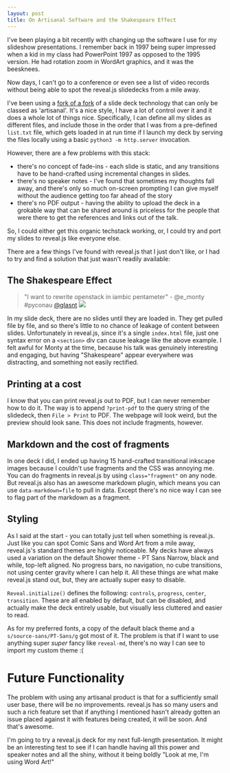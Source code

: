 ```yaml
---
layout: post
title: On Artisanal Software and the Shakespeare Effect
---
```


I've been playing a bit recently with changing up the software I use for my slideshow presentations. I remember back in 1997 being super impressed when a kid in my class had PowerPoint 1997 as opposed to the 1995 version. He had rotation zoom in WordArt graphics, and it was the beesknees. 

Now days, I can't go to a conference or even see a list of video records without being able to spot the reveal.js slidedecks from a mile away. 

I've been using a [fork of a fork](https://github.com/glasnt/projection) of a slide deck technology that can only be classed as 'artisanal'. It's a nice style, I have a lot of control over it and it does a whole lot of things nice. Specifically, I can define all my slides as different files, and include those in the order that I was from a pre-defined `list.txt` file, which gets loaded in at run time if I launch my deck by serving the files locally using a basic `python3 -m http.server` invocation. 

However, there are a few problems with this stack: 
 * there's no concept of fade-ins - each slide is static, and any transitions have to be hand-crafted using incremental changes in slides. 
 * there's no speaker notes - I've found that sometimes my thoughts fall away, and there's only so much on-screen prompting I can give myself without the audience getting too far ahead of the story
 * there's no PDF output - having the ability to upload the deck in a grokable way that can be shared around is priceless for the people that were there to get the references and links out of the talk. 

So, I could either get this organic techstack working, or, I could try and port my slides to reveal.js like everyone else. 

There are a few things I've found with reveal.js that I just don't like, or I had to try and find a solution that just wasn't readily available: 

## The Shakespeare Effect

 > "I want to rewrite openstack in iambic pentameter" - @e_monty #pyconau [@glasnt](https://twitter.com/glasnt/status/626907599267430400)
 > <img src="https://pbs.twimg.com/media/CLM5IsoUYAAwhbk.jpg">

In my slide deck, there are no slides until they are loaded in. They get pulled file by file, and so there's little to no chance of leakage of content between slides. Unfortunately in reveal.js, since it's a single `index.html` file, just one syntax error on a `<section>` div can cause leakage like the above example. I felt awful for Monty at the time, because his talk was genuinely interesting and engaging, but having "Shakespeare" appear everywhere was distracting, and something not easily rectified. 

## Printing at a cost

I know that you can print reveal.js out to PDF, but I can never remember how to do it. The way is to append `?print-pdf` to the query string of the slidedeck, then `File > Print` to PDF. The webpage will look weird, but the preview should look sane. This does not include fragments, however. 

## Markdown and the cost of fragments

In one deck I did, I ended up having 15 hand-crafted transitional inkscape images because I couldn't use fragments and the CSS was annoying me. You can do fragments in reveal.js by using `class="fragment"` on any node. But reveal.js also has an awesome markdown plugin, which means you can use `data-markdown=file` to pull in data. Except there's no nice way I can see to flag part of the markdown as a fragment. 

## Styling

As I said at the start - you can totally just tell when something is reveal.js. Just like you can spot Comic Sans and Word Art from a mile away, reveal.js's standard themes are highly noticeable. My decks have always used a variation on the default Shower theme - PT Sans Narrow, black and while, top-left aligned. No progress bars, no navigation, no cube transitions, not using center gravity where I can help it. All these things are what make reveal.js stand out, but, they are actually super easy to disable. 

`Reveal.initialize()` defines the following: `controls`, `progress`, `center`, `transition`. These are all enabled by default, but can be disabled, and actually make the deck entirely usable, but visually less cluttered and easier to read. 

As for my preferred fonts, a copy of the default black theme and a `s/source-sans/PT-Sans/g` got most of it. The problem is that if I want to use anything super _super_ fancy like `reveal-md`, there's no way I can see to import my custom theme :( 

# Future Functionality

The problem with using any artisanal product is that for a sufficiently small user base, there will be no improvements. reveal.js has so many users and such a rich feature set that if anything I mentioned hasn't already gotten an issue placed against it with features being created, it will be soon. And that's awesome. 

I'm going to try a reveal.js deck for my next full-length presentation. It might be an interesting test to see if I can handle having all this power and speaker notes and all the shiny, without it being boldly "Look at me, I'm using Word Art!"
